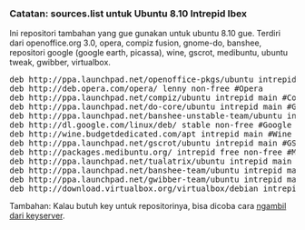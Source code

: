 ### Catatan: sources.list untuk Ubuntu 8.10 Intrepid Ibex

Ini repositori tambahan yang gue gunakan untuk ubuntu 8.10 gue. Terdiri dari openoffice.org 3.0, opera, compiz fusion, gnome-do, banshee, repositori google (google earth, picassa), wine, gscrot, medibuntu, ubuntu tweak, gwibber, virtualbox.

<pre>deb http://ppa.launchpad.net/openoffice-pkgs/ubuntu intrepid main #OpenOffice.org
deb http://deb.opera.com/opera/ lenny non-free #Opera
deb http://ppa.launchpad.net/compiz/ubuntu intrepid main #Compiz Fusion
deb http://ppa.launchpad.net/do-core/ubuntu intrepid main #GNOME Do
deb http://ppa.launchpad.net/banshee-unstable-team/ubuntu intrepid main #Banshee (Unstable Version)
deb http://dl.google.com/linux/deb/ stable non-free #Google
deb http://wine.budgetdedicated.com/apt intrepid main #Wine
deb http://ppa.launchpad.net/gscrot/ubuntu intrepid main #GScrot
deb http://packages.medibuntu.org/ intrepid free non-free #Medibuntu
deb http://ppa.launchpad.net/tualatrix/ubuntu intrepid main #Ubuntu Tweak
deb http://ppa.launchpad.net/banshee-team/ubuntu intrepid main #Banshee (latest)
deb http://ppa.launchpad.net/gwibber-team/ubuntu intrepid main #Gwibber
deb http://download.virtualbox.org/virtualbox/debian intrepid non-free #VirtualBox</pre>

Tambahan:
Kalau butuh key untuk repositorinya, bisa dicoba cara [ngambil dari keyserver](http://littlebrain.org/2008/11/25/an-error-occurred-during-the-signature-verification/).

<!-- {"time": "2008-11-27 19:19:55", "title": "Catatan: sources.list untuk Ubuntu 8.10 Intrepid Ibex"} -->
